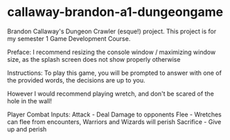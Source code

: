 # callaway-brandon-a1-dungeongame
Brandon Callaway's Dungeon Crawler (esque!) project. This project is for my semester 1 Game Development Course.

Preface: I recommend resizing the console window / maximizing window size, as the splash screen does not show properly otherwise

Instructions:
To play this game, you will be prompted to answer with one of the provided words, the decisions are up to you.

However I would recommend playing wretch, and don't be scared of the hole in the wall!

Player Combat Inputs:
Attack - Deal Damage to opponents
Flee - Wretches can flee from encounters, Warriors and Wizards will perish
Sacrifice - Give up and perish


